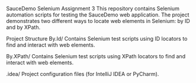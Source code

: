 SauceDemo Selenium Assignment 3
This repository contains Selenium automation scripts for testing the SauceDemo web application. The project demonstrates two different ways to locate web elements in Selenium: by ID and by XPath.

Project Structure
By.Id/
Contains Selenium test scripts using ID locators to find and interact with web elements.

By.XPath/
Contains Selenium test scripts using XPath locators to find and interact with web elements.

.idea/
Project configuration files (for IntelliJ IDEA or PyCharm).
